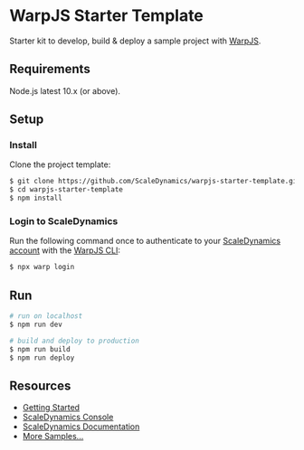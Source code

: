 # WarpJS Starter Template

Starter kit to develop, build & deploy a sample project with [WarpJS](https://scaledynamics.com/product).

## Requirements

Node.js latest 10.x (or above).

## Setup

### Install

Clone the project template:

```bash
$ git clone https://github.com/ScaleDynamics/warpjs-starter-template.git
$ cd warpjs-starter-template
$ npm install
```

### Login to ScaleDynamics

Run the following command once to authenticate to your [ScaleDynamics account](https://console.scaledynamics.com/) with the [WarpJS CLI](https://docs.scaledynamics.com/docs/api/cli):

```bash
$ npx warp login
```

## Run

```bash
# run on localhost
$ npm run dev

# build and deploy to production
$ npm run build
$ npm run deploy
```

## Resources

- [Getting Started](https://docs.scaledynamics.com/docs/getting-started)
- [ScaleDynamics Console](https://console.scaledynamics.com/)
- [ScaleDynamics Documentation](https://docs.scaledynamics.com/)
- [More Samples...](https://github.com/ScaleDynamics/samples)
